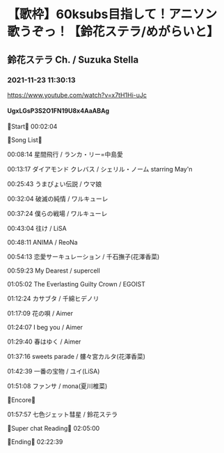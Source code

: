 # 【歌枠】60ksubs目指して！アニソン歌うぞっ！【鈴花ステラ/めがらいと】

## 鈴花ステラ Ch. / Suzuka Stella

### 2021-11-23 11:30:13

https://www.youtube.com/watch?v=x7tH1Hi-uJc

#### UgxLGsP3S2O1FN19U8x4AaABAg

🔔Start🔔 00:02:04



🔔Song List🔔

00:08:14 星間飛行 / ランカ・リー=中島愛

00:13:17 ダイアモンド クレバス / シェリル・ノーム starring May'n

00:25:43 うまぴょい伝説 / ウマ娘

00:32:04 破滅の純情 / ワルキューレ

00:37:24 僕らの戦場 / ワルキューレ

00:43:04 往け / LiSA

00:48:11 ANIMA / ReoNa

00:54:13 恋愛サーキュレーション / 千石撫子(花澤香菜)

00:59:23 My Dearest / supercell

01:05:02 The Everlasting Guilty Crown / EGOIST

01:12:24 カサブタ / 千綿ヒデノリ

01:17:09 花の唄 / Aimer

01:24:07 I beg you / Aimer

01:29:40 春はゆく / Aimer

01:37:16 sweets parade / 髏々宮カルタ(花澤香菜)

01:42:39 一番の宝物 / ユイ(LiSA)

01:51:08 ファンサ / mona(夏川椎菜)



🔔Encore🔔

01:57:57 七色ジェット彗星 / 鈴花ステラ



🔔Super chat Reading🔔 02:05:00



🔔Ending🔔 02:22:39

